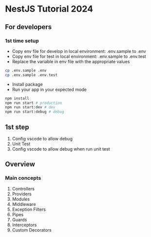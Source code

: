 # NestJS Tutorial 2024

## For developers

### 1st time setup

- Copy env file for develop in local environment: .env.sample to .env
- Copy env file for test in local environment: .env.sample to .env.test
- Replace the variable in env file with the appropriate values

```sh
cp .env.sample .env
cp .env.sample .env.test
```

- Install package
- Run your app in your expected mode

```sh
npm install
npm run start # production
npm run start:dev # dev
npm run start:debug # debug
```

## 1st step

1. Config vscode to allow debug
2. Unit Test
3. Config vscode to allow debug when run unit test

## Overview

### Main concepts

1. Controllers
2. Providers
3. Modules
4. Middleware
5. Exception Filters
6. Pipes
7. Guards
8. Interceptors
9. Custom Decorators
